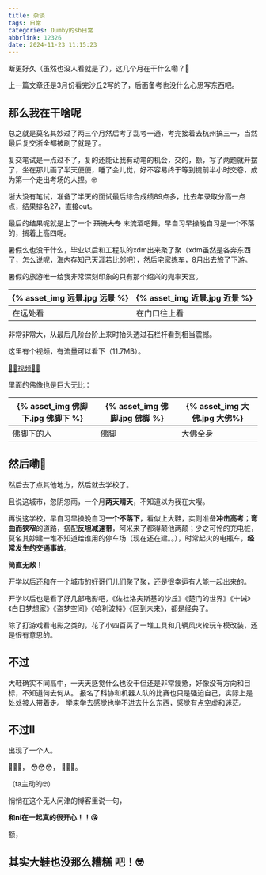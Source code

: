 ```yaml
---
title: 杂谈
tags: 日常
categories: Dumby的sb日常
abbrlink: 12326
date: 2024-11-23 11:15:23
---
```


断更好久（虽然也没人看就是了），这几个月在干什么嘞？🤔

<!--more-->

上一篇文章还是3月份看完沙丘2写的了，后面备考也没什么心思写东西吧。

## 那么我在干啥呢

总之就是莫名其妙过了两三个月然后考了乱考一通，考完接着去杭州搞三一，当然最后复交浙全都被刷了就是了。

复交笔试是一点过不了，复的还能让我有动笔的机会，交的，额，写了两题就开摆了，坐在那儿画了半天便便，睡了会儿觉，好不容易终于等到提前半小时交卷，成为第一个走出考场的人捏。🤓

浙大没有笔试，准备了半天的面试最后综合成绩89点多，比去年录取分高一点点，结果排名27，直接out。

最后的结果呢就是上了一个 ~~顶流大专~~ 末流酒吧舞，早自习早操晚自习是一个不落的，搁着上高四呢。

暑假么也没干什么，毕业以后和工程队的xdm出来聚了聚（xdm虽然是各奔东西了，怎么说呢，海内存知己天涯若比邻吧），然后宅家练车，8月出去旅了下游。

暑假的旅游唯一给我非常深刻印象的只有那个绍兴的兜率天宫。

| {% asset_img 远景.jpg 远景 %} | {% asset_img 近景.jpg 近景 %} |
| --- | --- |
| 在远处看 | 在门口往上看 |

非常非常大，从最后几阶台阶上来时抬头透过石栏杆看到相当震撼。

这里有个视频，有流量可以看下（11.7MB）。

[👀👀视频👀👀](./视频.mp4)

里面的佛像也是巨大无比：

| {% asset_img 佛脚下.jpg 佛脚下 %} | {% asset_img 佛脚.jpg 佛脚 %} | {% asset_img 大佛.jpg 大佛%} |
| ----- | ----- | ----- |
| 佛脚下的人 | 佛脚 | 大佛全身 |

## 然后嘞🤔

然后去了点其他地方，然后就去学校了。

且说这城市，忽阴忽雨，一个月**两天晴天**，不知道以为我在大嘤。

再说这学校，早自习早操晚自习**一个不落下**，看似上大鞋，实则准备**冲击高考**；**弯曲而狭窄**的道路，搭配**反坦减速带**，阿米来了都得颠他两颠；少之可怜的充电桩，莫名其妙建一堆不知道给谁用的停车场（现在还在建。。），时常起火的电瓶车，**经常发生的交通事故**。

**简直无敌！**

开学以后还和在一个城市的好哥们儿们聚了聚，还是很幸运有人能一起出来的。

开学以后也是看了好几部电影吧，《佐杜洛夫斯基的沙丘》《楚门的世界》《十诫》《白日梦想家》《盗梦空间》《哈利波特》《回到未来》，都是经典了。

除了打游戏看电影之类的，花了小四百买了一堆工具和几辆风火轮玩车模改装，还是很有意思的。

## 不过

大鞋确实不同高中，一天天感觉什么也没干但还是非常疲惫，好像没有方向和目标，不知道何去何从。
报名了科协和机器人队的比赛也只是强迫自己，实际上是处处被人带着走。
学来学去感觉也学不进去什么东西，感觉有点空虚和迷茫。

## 不过II

出现了一个人。

🤔🤔🤔，
😳😳😳，
🥰🥰🥰。

（ta主动的🤓）

悄悄在这个无人问津的博客里说一句，

**和ni在一起真的很开心！！😘**

额，

## 其实大鞋也没那么糟糕 吧！🤓